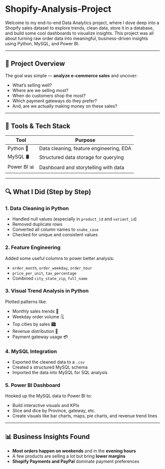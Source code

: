 # Shopify-Analysis-Project
Welcome to my end-to-end Data Analytics project, where I dove deep into a Shopify sales dataset to explore trends, clean data, store it in a database, and build some cool dashboards to visualize insights.  This project was all about turning raw order data into meaningful, business-driven insights using Python, MySQL, and Power BI.

---

## 🚀 Project Overview

The goal was simple — **analyze e-commerce sales** and uncover:
- What’s selling well?
- Where are we selling most?
- When do customers shop the most?
- Which payment gateways do they prefer?
- And, are we actually making money on these sales?

---

## 🧰 Tools & Tech Stack

| Tool         | Purpose                             |
|--------------|-------------------------------------|
| Python 🐍     | Data cleaning, feature engineering, EDA |
| MySQL 🛢️     | Structured data storage for querying |
| Power BI 📊   | Dashboard and storytelling with data |

---

## 🔍 What I Did (Step by Step)

### 1. **Data Cleaning in Python**
- Handled null values (especially in `product_id` and `variant_id`)
- Removed duplicate rows
- Converted all column names to `snake_case`
- Checked for unique and consistent values

### 2. **Feature Engineering**
Added some useful columns to power better analysis:
- `order_month`, `order_weekday`, `order_hour`
- `price_per_unit`, `tax_percentage`
- Combined `city_state_zip`, `full_name`

### 3. **Visual Trend Analysis in Python**
Plotted patterns like:
- Monthly sales trends 📆
- Weekday order volume 🗓️
- Top cities by sales 🏙️
- Revenue distribution 💸
- Payment gateway usage 💳

### 4. **MySQL Integration**
- Exported the cleaned data to a `.csv`
- Created a structured MySQL schema
- Imported the data into MySQL for SQL analysis

### 5. **Power BI Dashboard**
Hooked up the MySQL data to Power BI to:
- Build interactive visuals and KPIs
- Slice and dice by Province, gateway, etc.
- Create visuals like bar charts, maps, pie charts, and revenue trend lines

---

## 📊 Business Insights Found

- **Most orders happen on weekends** and in the **evening hours**
- A few products are selling a lot but bring **lower margins**
- **Shopify Payments and PayPal** dominate payment preferences
